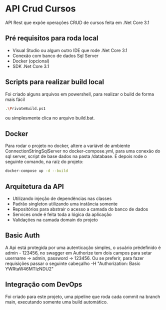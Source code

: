 # API Crud Cursos

API Rest que expõe operações CRUD de cursos feita em .Net Core 3.1

## Pré requisitos para roda local

- Visual Studio ou algum outro IDE que rode .Net Core 3.1
- Conexão com banco de dados Sql Server
- Docker (opcional)
- SDK .Net Core 3.1
 
## Scripts para realizar build local

Foi criado alguns arquivos em powershell, para realizar o build de forma mais fácil

```sh
.\PrivateBuild.ps1
```
ou simplesmente clica no arquivo build.bat.

## Docker

Para rodar o projeto no docker, altere a variável de ambiente ConnectionStringSqlServer no docker-compose.yml, para uma conexão do sql server, script de base dados na pasta /database. E depois rode o seguinte comando, na raíz do projeto:

```sh
docker-compose up -d --build
```

## Arquitetura da API
- Utilizando injeção de dependências nas classes
- Padrão singleton utilizando uma instância somente
- Repositórios para abstrair o acesso a camada do banco de dados
- Services onde é feita toda a lógica da aplicação
- Validações na camada domain do projeto

## Basic Auth
A Api está protegida por uma autenticação simples, o usuário prédefinido é admin - 123456, no swagger em Authorize tem dois campos para setar username -> admin, password -> 123456.
Ou se preferir, para fazer requisições passar o seguinte cabeçalho -H "Authorization: Basic YWRtaW46MTIzNDU2"

## Integração com DevOps
Foi criado para este projeto, uma pipeline que roda cada commit na branch main, executando somente uma build automático.
